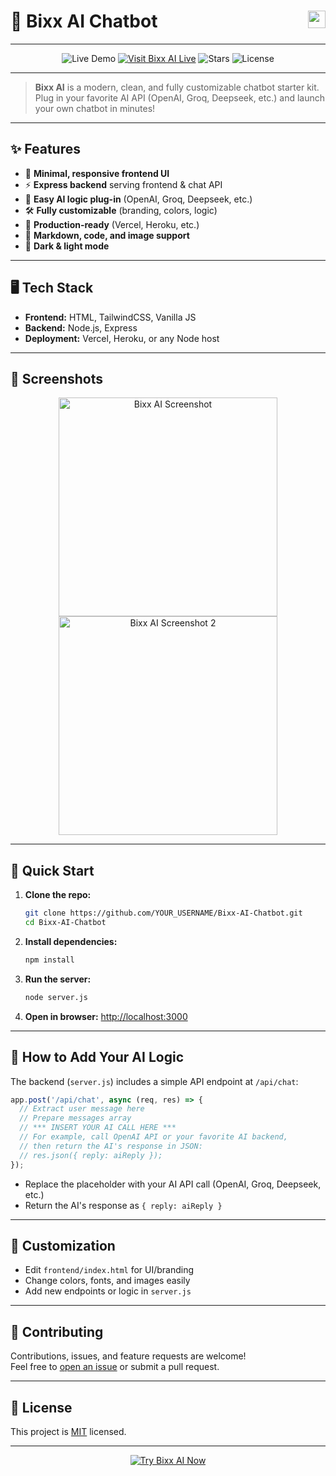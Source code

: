 # 🚀 Bixx AI Chatbot &nbsp; <img src="https://img.shields.io/badge/AI%20Powered-OpenAI-blueviolet?style=flat-square&logo=openai" align="right" height="28"/>

---

<p align="center">
  <img src="https://img.shields.io/badge/Live%20Demo-Bixx%20AI-2563eb?style=for-the-badge&logo=vercel" alt="Live Demo"/>
  <a href="https://bixx.vercel.app/"><img src="https://img.shields.io/badge/Visit%20Bixx%20AI%20Live-blue?style=for-the-badge&logo=vercel" alt="Visit Bixx AI Live"></a>
  <img src="https://img.shields.io/github/stars/BixxOpenSource/Bixx-AI?style=for-the-badge" alt="Stars"/>
  <img src="https://img.shields.io/github/license/BixxOpenSource/Bixx-AI?style=for-the-badge" alt="License"/>
</p>

---

> **Bixx AI** is a modern, clean, and fully customizable chatbot starter kit. <br>Plug in your favorite AI API (OpenAI, Groq, Deepseek, etc.) and launch your own chatbot in minutes!

---

## ✨ Features

- 🎨 **Minimal, responsive frontend UI**
- ⚡ **Express backend** serving frontend & chat API
- 🧠 **Easy AI logic plug-in** (OpenAI, Groq, Deepseek, etc.)
- 🛠️ **Fully customizable** (branding, colors, logic)
- 🚀 **Production-ready** (Vercel, Heroku, etc.)
- 💬 **Markdown, code, and image support**
- 🌙 **Dark & light mode**

---

## 🖥️ Tech Stack

- **Frontend:** HTML, TailwindCSS, Vanilla JS
- **Backend:** Node.js, Express
- **Deployment:** Vercel, Heroku, or any Node host

---

## 📸 Screenshots

<p align="center">
  <img src="https://iili.io/FV87mZJ.jpg" alt="Bixx AI Screenshot" width="350"/>
  <img src="https://iili.io/FV805UQ.jpg" alt="Bixx AI Screenshot 2" width="350"/>
</p>

---

## 🚀 Quick Start

1. **Clone the repo:**
    ```bash
    git clone https://github.com/YOUR_USERNAME/Bixx-AI-Chatbot.git
    cd Bixx-AI-Chatbot
    ```
2. **Install dependencies:**
    ```bash
    npm install
    ```
3. **Run the server:**
    ```bash
    node server.js
    ```
4. **Open in browser:**
    [http://localhost:3000](http://localhost:3000)

---

## 🧩 How to Add Your AI Logic

The backend (`server.js`) includes a simple API endpoint at `/api/chat`:

```js
app.post('/api/chat', async (req, res) => {
  // Extract user message here
  // Prepare messages array
  // *** INSERT YOUR AI CALL HERE ***
  // For example, call OpenAI API or your favorite AI backend,
  // then return the AI's response in JSON:
  // res.json({ reply: aiReply });
});
```

- Replace the placeholder with your AI API call (OpenAI, Groq, Deepseek, etc.)
- Return the AI's response as `{ reply: aiReply }`

---

## 🎨 Customization

- Edit `frontend/index.html` for UI/branding
- Change colors, fonts, and images easily
- Add new endpoints or logic in `server.js`

---

## 🤝 Contributing

Contributions, issues, and feature requests are welcome!<br>
Feel free to [open an issue](https://github.com/YOUR_USERNAME/Bixx-AI-Chatbot/issues) or submit a pull request.

---

## 📄 License

This project is [MIT](LICENSE) licensed.

---

<p align="center">
  <a href="https://bixx.vercel.app/" target="_blank"><img src="https://img.shields.io/badge/Try%20Bixx%20AI%20Now-2563eb?style=for-the-badge&logo=vercel" alt="Try Bixx AI Now"></a>
</p>
